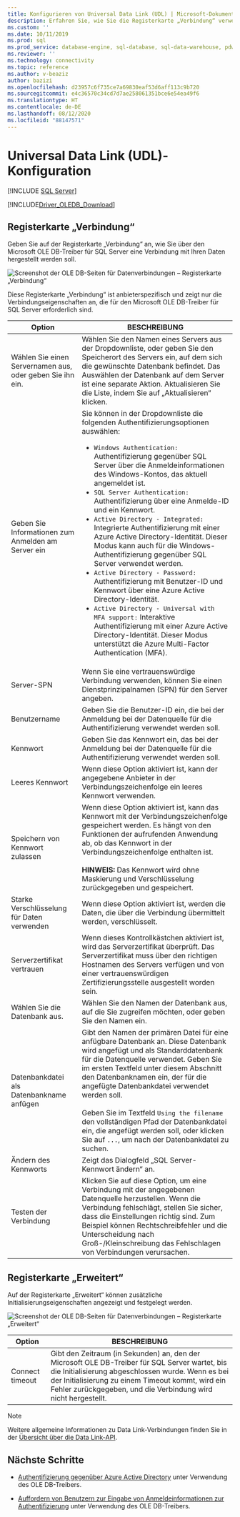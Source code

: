 ```yaml
---
title: Konfigurieren von Universal Data Link (UDL) | Microsoft-Dokumentation
description: Erfahren Sie, wie Sie die Registerkarte „Verbindung“ verwenden, um anzugeben, wie über den OLE DB-Treiber für SQL Server eine Verbindung mit Ihren Daten hergestellt werden soll.
ms.custom: ''
ms.date: 10/11/2019
ms.prod: sql
ms.prod_service: database-engine, sql-database, sql-data-warehouse, pdw
ms.reviewer: ''
ms.technology: connectivity
ms.topic: reference
ms.author: v-beaziz
author: bazizi
ms.openlocfilehash: d23957c6f735ce7a69830eaf53d6aff113c9b720
ms.sourcegitcommit: e4c36570c34cd7d7ae258061351bce6e54ea49f6
ms.translationtype: HT
ms.contentlocale: de-DE
ms.lasthandoff: 08/12/2020
ms.locfileid: "88147571"
---
```

# <a name="universal-data-link-udl-configuration"></a>Universal Data Link (UDL)-Konfiguration
[!INCLUDE [SQL Server](../../../includes/applies-to-version/sql-asdb-asdbmi-asa-pdw.md)]

[!INCLUDE[Driver_OLEDB_Download](../../../includes/driver_oledb_download.md)]

## <a name="connection-tab"></a>Registerkarte „Verbindung“
Geben Sie auf der Registerkarte „Verbindung“ an, wie Sie über den Microsoft OLE DB-Treiber für SQL Server eine Verbindung mit Ihren Daten hergestellt werden soll.

![Screenshot der OLE DB-Seiten für Datenverbindungen – Registerkarte „Verbindung“](../media/data-link-pages-connection-tab.png)

Diese Registerkarte „Verbindung“ ist anbieterspezifisch und zeigt nur die Verbindungseigenschaften an, die für den Microsoft OLE DB-Treiber für SQL Server erforderlich sind.

|Option|BESCHREIBUNG|
|---   |---        |
|Wählen Sie einen Servernamen aus, oder geben Sie ihn ein.|Wählen Sie den Namen eines Servers aus der Dropdownliste, oder geben Sie den Speicherort des Servers ein, auf dem sich die gewünschte Datenbank befindet. Das Auswählen der Datenbank auf dem Server ist eine separate Aktion. Aktualisieren Sie die Liste, indem Sie auf „Aktualisieren“ klicken.
|Geben Sie Informationen zum Anmelden am Server ein|Sie können in der Dropdownliste die folgenden Authentifizierungsoptionen auswählen: <ul><li>`Windows Authentication:` Authentifizierung gegenüber SQL Server über die Anmeldeinformationen des Windows-Kontos, das aktuell angemeldet ist.</li><li>`SQL Server Authentication:` Authentifizierung über eine Anmelde-ID und ein Kennwort.</li><li>`Active Directory - Integrated:` Integrierte Authentifizierung mit einer Azure Active Directory-Identität. Dieser Modus kann auch für die Windows-Authentifizierung gegenüber SQL Server verwendet werden.</li><li>`Active Directory - Password:` Authentifizierung mit Benutzer-ID und Kennwort über eine Azure Active Directory-Identität.</li><li>`Active Directory - Universal with MFA support:` Interaktive Authentifizierung mit einer Azure Active Directory-Identität. Dieser Modus unterstützt die Azure Multi-Factor Authentication (MFA).</li></ul>|
|Server-SPN|Wenn Sie eine vertrauenswürdige Verbindung verwenden, können Sie einen Dienstprinzipalnamen (SPN) für den Server angeben.|
|Benutzername|Geben Sie die Benutzer-ID ein, die bei der Anmeldung bei der Datenquelle für die Authentifizierung verwendet werden soll.|
|Kennwort|Geben Sie das Kennwort ein, das bei der Anmeldung bei der Datenquelle für die Authentifizierung verwendet werden soll.|
|Leeres Kennwort|Wenn diese Option aktiviert ist, kann der angegebene Anbieter in der Verbindungszeichenfolge ein leeres Kennwort verwenden.|
|Speichern von Kennwort zulassen|Wenn diese Option aktiviert ist, kann das Kennwort mit der Verbindungszeichenfolge gespeichert werden. Es hängt von den Funktionen der aufrufenden Anwendung ab, ob das Kennwort in der Verbindungszeichenfolge enthalten ist. <br/><br/>**HINWEIS:** Das Kennwort wird ohne Maskierung und Verschlüsselung zurückgegeben und gespeichert.|
|Starke Verschlüsselung für Daten verwenden|Wenn diese Option aktiviert ist, werden die Daten, die über die Verbindung übermittelt werden, verschlüsselt.|
|Serverzertifikat vertrauen|Wenn dieses Kontrollkästchen aktiviert ist, wird das Serverzertifikat überprüft. Das Serverzertifikat muss über den richtigen Hostnamen des Servers verfügen und von einer vertrauenswürdigen Zertifizierungsstelle ausgestellt worden sein.|
|Wählen Sie die Datenbank aus.|Wählen Sie den Namen der Datenbank aus, auf die Sie zugreifen möchten, oder geben Sie den Namen ein.|
|Datenbankdatei als Datenbankname anfügen|Gibt den Namen der primären Datei für eine anfügbare Datenbank an. Diese Datenbank wird angefügt und als Standarddatenbank für die Datenquelle verwendet. Geben Sie im ersten Textfeld unter diesem Abschnitt den Datenbanknamen ein, der für die angefügte Datenbankdatei verwendet werden soll.<br/><br/>Geben Sie im Textfeld `Using the filename` den vollständigen Pfad der Datenbankdatei ein, die angefügt werden soll, oder klicken Sie auf `...`, um nach der Datenbankdatei zu suchen.|
|Ändern des Kennworts|Zeigt das Dialogfeld „SQL Server-Kennwort ändern“ an. |
|Testen der Verbindung|Klicken Sie auf diese Option, um eine Verbindung mit der angegebenen Datenquelle herzustellen. Wenn die Verbindung fehlschlägt, stellen Sie sicher, dass die Einstellungen richtig sind. Zum Beispiel können Rechtschreibfehler und die Unterscheidung nach Groß-/Kleinschreibung das Fehlschlagen von Verbindungen verursachen.|

## <a name="advanced-tab"></a>Registerkarte „Erweitert“
Auf der Registerkarte „Erweitert“ können zusätzliche Initialisierungseigenschaften angezeigt und festgelegt werden.

![Screenshot der OLE DB-Seiten für Datenverbindungen – Registerkarte „Erweitert“](../media/data-link-pages-advanced-tab.png)

|Option|BESCHREIBUNG|
|---   |---        |
| Connect timeout | Gibt den Zeitraum (in Sekunden) an, den der Microsoft OLE DB-Treiber für SQL Server wartet, bis die Initialisierung abgeschlossen wurde. Wenn es bei der Initialisierung zu einem Timeout kommt, wird ein Fehler zurückgegeben, und die Verbindung wird nicht hergestellt.|


> [!NOTE]  
>  Weitere allgemeine Informationen zu Data Link-Verbindungen finden Sie in der [Übersicht über die Data Link-API](https://go.microsoft.com/fwlink/?linkid=2067432).

## <a name="next-steps"></a>Nächste Schritte
- [Authentifizierung gegenüber Azure Active Directory](../features/using-azure-active-directory.md) unter Verwendung des OLE DB-Treibers.

- [Auffordern von Benutzern zur Eingabe von Anmeldeinformationen zur Authentifizierung](../help-topics/sql-server-login-dialog.md) unter Verwendung des OLE DB-Treibers.